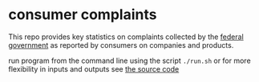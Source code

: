 # consumer complaints
This repo provides key statistics on complaints collected by the [federal government](https://cfpb.github.io/api/ccdb/fields.html) as 
reported by consumers on companies and products.


run program from the command line using the script ```./run.sh``` or for more flexibility in inputs and outputs see [the source code](/src/consumer_complaints.py)

